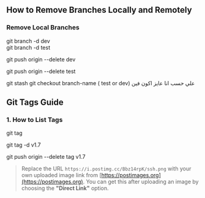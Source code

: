 ## How to Remove Branches Locally and Remotely

###  Remove Local Branches

git branch -d dev      
git branch -d test    

git push origin --delete dev

git push origin --delete test



git stash
git checkout branch-name ( test or dev) علي حسب انا عايز اكون فين


##  Git Tags Guide

###  1. How to List Tags
git tag


git tag -d v1.7


git push origin --delete tag v1.7



> Replace the URL `https://i.postimg.cc/Bbz14rpK/ssh.png` with your own uploaded image link from [https://postimages.org](https://postimages.org). You can get this after uploading an image by choosing the **"Direct Link"** option.
